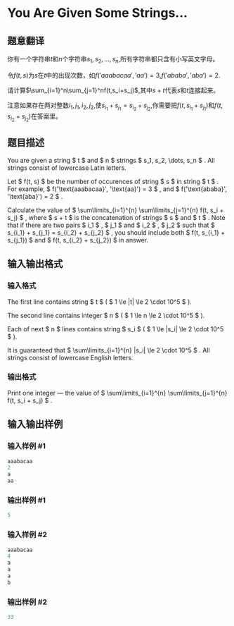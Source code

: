 # You Are Given Some Strings...

## 题意翻译

你有一个字符串$t$和$n$个字符串$s_1,s_2,...,s_n$,所有字符串都只含有小写英文字母。

令$f(t,s)$为$s$在$t$中的出现次数，如$f('aaabacaa','aa')=3$,$f('ababa','aba')=2$.

请计算$\sum_{i=1}^n\sum_{j=1}^nf(t,s_i+s_j)$,其中$s+t$代表$s$和$t$连接起来。

注意如果存在两对整数$i_1,j_1,i_2,j_2$,使$s_{i_1}+s_{j_1}=s_{i_2}+s_{j_2}$,你需要把$f(t,s_{i_1}+s_{j_1})$和$f(t,s_{i_2}+s_{j_2})$在答案里。

## 题目描述

You are given a string $ t $ and $ n $ strings $ s_1, s_2, \dots, s_n $ . All strings consist of lowercase Latin letters.

Let $ f(t, s) $ be the number of occurences of string $ s $ in string $ t $ . For example, $ f('\text{aaabacaa}', '\text{aa}') = 3 $ , and $ f('\text{ababa}', '\text{aba}') = 2 $ .

Calculate the value of $ \sum\limits_{i=1}^{n} \sum\limits_{j=1}^{n} f(t, s_i + s_j) $ , where $ s + t $ is the concatenation of strings $ s $ and $ t $ . Note that if there are two pairs $ i_1 $ , $ j_1 $ and $ i_2 $ , $ j_2 $ such that $ s_{i_1} + s_{j_1} = s_{i_2} + s_{j_2} $ , you should include both $ f(t, s_{i_1} + s_{j_1}) $ and $ f(t, s_{i_2} + s_{j_2}) $ in answer.

## 输入输出格式

### 输入格式

The first line contains string $ t $ ( $ 1 \le |t| \le 2 \cdot 10^5 $ ).

The second line contains integer $ n $ ( $ 1 \le n \le 2 \cdot 10^5 $ ).

Each of next $ n $ lines contains string $ s_i $ ( $ 1 \le |s_i| \le 2 \cdot 10^5 $ ).

It is guaranteed that $ \sum\limits_{i=1}^{n} |s_i| \le 2 \cdot 10^5 $ . All strings consist of lowercase English letters.

### 输出格式

Print one integer — the value of $ \sum\limits_{i=1}^{n} \sum\limits_{j=1}^{n} f(t, s_i + s_j) $ .

## 输入输出样例

### 输入样例 #1

```cpp
aaabacaa
2
a
aa

```
### 输出样例 #1

```cpp
5

```
### 输入样例 #2

```cpp
aaabacaa
4
a
a
a
b

```
### 输出样例 #2

```cpp
33

```
